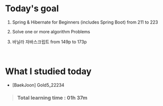 # Today's goal

1. Spring & Hibernate for Beginners (includes Spring Boot) from 211 to 223

2. Solve one or more algorithm Problems 

3. 바닐라 자바스크립트 from 149p to 173p

<br>

# What I studied today

* [BaekJoon] Gold5_22234

><h3>Total learning time : 01h 37m</h3>